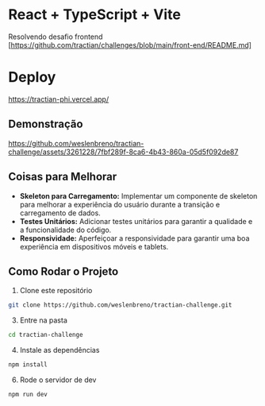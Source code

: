 # React + TypeScript + Vite

Resolvendo desafio frontend [https://github.com/tractian/challenges/blob/main/front-end/README.md]

# Deploy 

https://tractian-phi.vercel.app/

## Demonstração

https://github.com/weslenbreno/tractian-challenge/assets/3261228/7fbf289f-8ca6-4b43-860a-05d5f092de87

## Coisas para Melhorar

- **Skeleton para Carregamento:** Implementar um componente de skeleton para melhorar a experiência do usuário durante a transição e carregamento de dados.
- **Testes Unitários:** Adicionar testes unitários para garantir a qualidade e a funcionalidade do código.
- **Responsividade:** Aperfeiçoar a responsividade para garantir uma boa experiência em dispositivos móveis e tablets.

## Como Rodar o Projeto

1. Clone este repositório
```sh
git clone https://github.com/weslenbreno/tractian-challenge.git
```

3. Entre na pasta 
  ```sh
  cd tractian-challenge
```

4. Instale as dependências
  ```sh
  npm install
```
6. Rode o servidor de dev
  ```sh
  npm run dev
```

